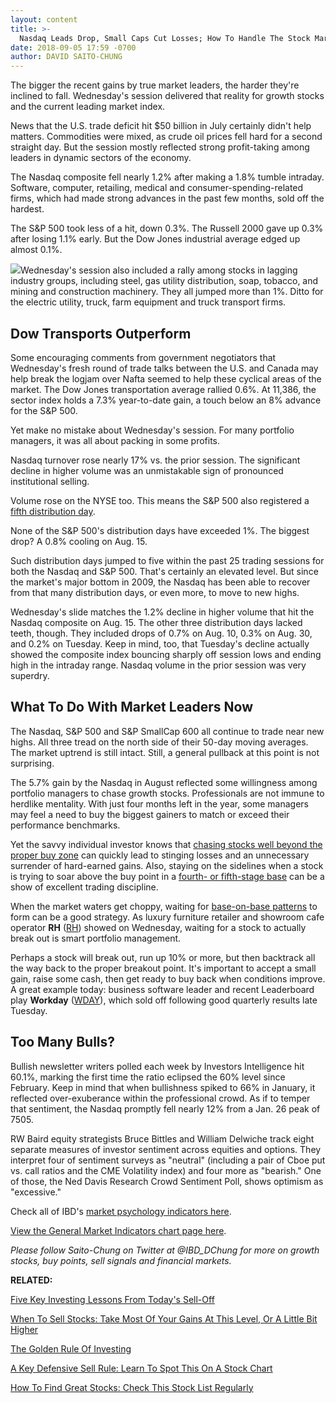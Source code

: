 ```yaml
---
layout: content
title: >-
  Nasdaq Leads Drop, Small Caps Cut Losses; How To Handle The Stock Market Leaders Now
date: 2018-09-05 17:59 -0700
author: DAVID SAITO-CHUNG
---
```






The bigger the recent gains by true market leaders, the harder they're inclined to fall. Wednesday's session delivered that reality for growth stocks and the current leading market index.




News that the U.S. trade deficit hit $50 billion in July certainly didn't help matters. Commodities were mixed, as crude oil prices fell hard for a second straight day. But the session mostly reflected strong profit-taking among leaders in dynamic sectors of the economy.


The Nasdaq composite fell nearly 1.2% after making a 1.8% tumble intraday. Software, computer, retailing, medical and consumer-spending-related firms, which had made strong advances in the past few months, sold off the hardest.


The S&P 500 took less of a hit, down 0.3%. The Russell 2000 gave up 0.3% after losing 1.1% early. But the Dow Jones industrial average edged up almost 0.1%.


![](https://www.investors.com/wp-content/uploads/2018/09/MP_5x5_090518-208x300.jpg)Wednesday's session also included a rally among stocks in lagging industry groups, including steel, gas utility distribution, soap, tobacco, and mining and construction machinery. They all jumped more than 1%. Ditto for the electric utility, truck, farm equipment and truck transport firms.


Dow Transports Outperform
-------------------------


Some encouraging comments from government negotiators that Wednesday's fresh round of trade talks between the U.S. and Canada may help break the logjam over Nafta seemed to help these cyclical areas of the market. The Dow Jones transportation average rallied 0.6%. At 11,386, the sector index holds a 7.3% year-to-date gain, a touch below an 8% advance for the S&P 500.


Yet make no mistake about Wednesday's session. For many portfolio managers, it was all about packing in some profits.


Nasdaq turnover rose nearly 17% vs. the prior session. The significant decline in higher volume was an unmistakable sign of pronounced institutional selling.


Volume rose on the NYSE too. This means the S&P 500 also registered a [fifth distribution day](https://www.investors.com/how-to-invest/investors-corner/how-do-you-spot-a-major-market-top-easy-look-for-heavy-distribution/).


None of the S&P 500's distribution days have exceeded 1%. The biggest drop? A 0.8% cooling on Aug. 15.


Such distribution days jumped to five within the past 25 trading sessions for both the Nasdaq and S&P 500. That's certainly an elevated level. But since the market's major bottom in 2009, the Nasdaq has been able to recover from that many distribution days, or even more, to move to new highs.


Wednesday's slide matches the 1.2% decline in higher volume that hit the Nasdaq composite on Aug. 15. The other three distribution days lacked teeth, though. They included drops of 0.7% on Aug. 10, 0.3% on Aug. 30, and 0.2% on Tuesday. Keep in mind, too, that Tuesday's decline actually showed the composite index bouncing sharply off session lows and ending high in the intraday range. Nasdaq volume in the prior session was very superdry.


What To Do With Market Leaders Now
----------------------------------


The Nasdaq, S&P 500 and S&P SmallCap 600 all continue to trade near new highs. All three tread on the north side of their 50-day moving averages. The market uptrend is still intact. Still, a general pullback at this point is not surprising.


The 5.7% gain by the Nasdaq in August reflected some willingness among portfolio managers to chase growth stocks. Professionals are not immune to herdlike mentality. With just four months left in the year, some managers may feel a need to buy the biggest gainers to match or exceed their performance benchmarks.


Yet the savvy individual investor knows that [chasing stocks well beyond the proper buy zone](https://www.investors.com/how-to-invest/investors-corner/nvidia-buy-range/) can quickly lead to stinging losses and an unnecessary surrender of hard-earned gains. Also, staying on the sidelines when a stock is trying to soar above the buy point in a [fourth- or fifth-stage base](https://www.investors.com/how-to-invest/investors-corner/this-medical-hot-rod-peaked-in-2008-after-5-bases-can-it-lead-stocks-again/) can be a show of excellent trading discipline.



When the market waters get choppy, waiting for [base-on-base patterns](https://www.investors.com/how-to-invest/investors-corner/charts-101-how-the-base-on-base-etches-superb-stock-gains/) to form can be a good strategy. As luxury furniture retailer and showroom cafe operator **RH** ([RH](https://research.investors.com/quote.aspx?symbol=RH)) showed on Wednesday, waiting for a stock to actually break out is smart portfolio management.


Perhaps a stock will break out, run up 10% or more, but then backtrack all the way back to the proper breakout point. It's important to accept a small gain, raise some cash, then get ready to buy back when conditions improve. A great example today: business software leader and recent Leaderboard play **Workday** ([WDAY](https://research.investors.com/quote.aspx?symbol=WDAY)), which sold off following good quarterly results late Tuesday.


Too Many Bulls?
---------------


Bullish newsletter writers polled each week by Investors Intelligence hit 60.1%, marking the first time the ratio eclipsed the 60% level since February. Keep in mind that when bullishness spiked to 66% in January, it reflected over-exuberance within the professional crowd. As if to temper that sentiment, the Nasdaq promptly fell nearly 12% from a Jan. 26 peak of 7505.


RW Baird equity strategists Bruce Bittles and William Delwiche track eight separate measures of investor sentiment across equities and options. They interpret four of sentiment surveys as "neutral" (including a pair of Cboe put vs. call ratios and the CME Volatility index) and four more as "bearish." One of those, the Ned Davis Research Crowd Sentiment Poll, shows optimism as "excessive."


Check all of IBD's [market psychology indicators here](https://research.investors.com/psychological-market-indicators/).


[View the General Market Indicators chart page here](https://www.investors.com/wp-content/uploads/2018/09/IBD0509152249GMI.pdf).


*Please follow Saito-Chung on Twitter at @IBD\_DChung for more on growth stocks, buy points, sell signals and financial markets.*


**RELATED:**


[Five Key Investing Lessons From Today's Sell-Off](https://www.investors.com/market-trend/stock-market-today/dow-jones-futures-five-investing-lessons/)


[When To Sell Stocks: Take Most Of Your Gains At This Level, Or A Little Bit Higher](https://www.investors.com/how-to-invest/investors-corner/how-to-build-long-term-profits-in-stocks-take-many-gains-at-20-25/)


[The Golden Rule Of Investing](https://www.investors.com/how-to-invest/investors-corner/still-the-no-1-rule-for-stock-investors-always-cut-your-losses-short/)


[A Key Defensive Sell Rule: Learn To Spot This On A Stock Chart](https://www.investors.com/how-to-invest/investors-corner/know-this-sell-signal-biggest-1-day-point-loss-can-mark-the-top/)


[How To Find Great Stocks: Check This Stock List Regularly](https://research.investors.com/stock-lists/ipo-leaders/)




